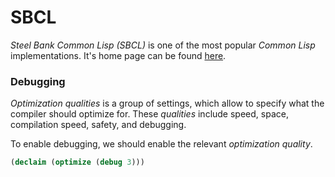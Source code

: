 SBCL
====

_Steel Bank Common Lisp (SBCL)_ is one of the most popular _Common Lisp_ implementations.
It's home page can be found [here][sbcl].

[sbcl]:	http://www.sbcl.org/


### Debugging ###

_Optimization qualities_ is a group of settings, which allow to specify what the
compiler should optimize for.  These _qualities_ include speed, space, compilation
speed, safety, and debugging.

To enable debugging, we should enable the relevant _optimization quality_.

```lisp
(declaim (optimize (debug 3)))
```
